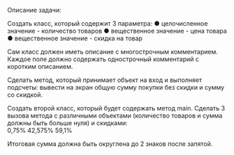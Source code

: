 Описание задачи: 


Создать класс, который содержит 3 параметра:
	● целочисленное значение - количество товаров
	● вещественное значение - цена товара
	● вещественное значение - скидка на товар

Сам класс должен иметь описание с многострочным комментарием. Каждое поле должно содержать однострочный комментарий с коротким описанием.

Сделать метод, который принимает объект на вход и выполняет подсчеты: вывести на экран общую сумму покупки без скидки и сумму со скидкой. 

Создать второй класс, который будет содержать метод main. Сделать 3 вызова метода с различными объектами (количество товаров и сумма должны быть больше нуля) и скидками:	
0,75%
42,575%
59,1%

Итоговая сумма должна быть округлена до 2 знаков после запятой.


